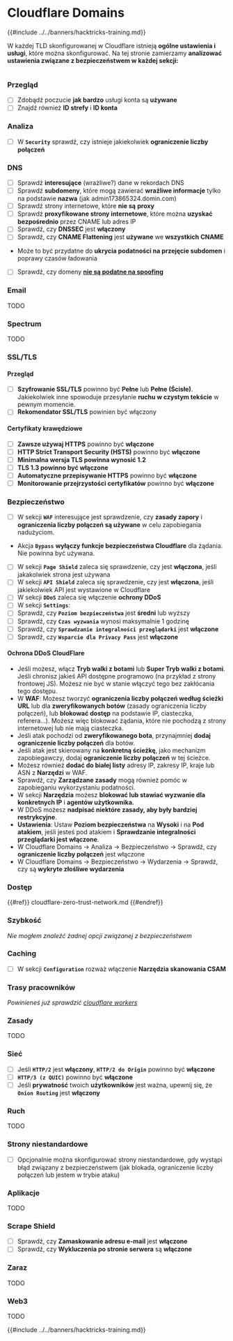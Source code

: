# Cloudflare Domains

{{#include ../../banners/hacktricks-training.md}}

W każdej TLD skonfigurowanej w Cloudflare istnieją **ogólne ustawienia i usługi**, które można skonfigurować. Na tej stronie zamierzamy **analizować ustawienia związane z bezpieczeństwem w każdej sekcji:**

<figure><img src="../../images/image (101).png" alt=""><figcaption></figcaption></figure>

### Przegląd

- [ ] Zdobądź poczucie **jak bardzo** usługi konta są **używane**
- [ ] Znajdź również **ID strefy** i **ID konta**

### Analiza

- [ ] W **`Security`** sprawdź, czy istnieje jakiekolwiek **ograniczenie liczby połączeń**

### DNS

- [ ] Sprawdź **interesujące** (wrażliwe?) dane w rekordach DNS
- [ ] Sprawdź **subdomeny**, które mogą zawierać **wrażliwe informacje** tylko na podstawie **nazwa** (jak admin173865324.domin.com)
- [ ] Sprawdź strony internetowe, które **nie są** **proxy**
- [ ] Sprawdź **proxyfikowane strony internetowe**, które można **uzyskać bezpośrednio** przez CNAME lub adres IP
- [ ] Sprawdź, czy **DNSSEC** jest **włączony**
- [ ] Sprawdź, czy **CNAME Flattening** jest **używane** we **wszystkich CNAME**
- Może to być przydatne do **ukrycia podatności na przejęcie subdomen** i poprawy czasów ładowania
- [ ] Sprawdź, czy domeny [**nie są podatne na spoofing**](https://book.hacktricks.xyz/network-services-pentesting/pentesting-smtp#mail-spoofing)

### **Email**

TODO

### Spectrum

TODO

### SSL/TLS

#### **Przegląd**

- [ ] **Szyfrowanie SSL/TLS** powinno być **Pełne** lub **Pełne (Ścisłe)**. Jakiekolwiek inne spowoduje przesyłanie **ruchu w czystym tekście** w pewnym momencie.
- [ ] **Rekomendator SSL/TLS** powinien być włączony

#### Certyfikaty krawędziowe

- [ ] **Zawsze używaj HTTPS** powinno być **włączone**
- [ ] **HTTP Strict Transport Security (HSTS)** powinno być **włączone**
- [ ] **Minimalna wersja TLS powinna wynosić 1.2**
- [ ] **TLS 1.3 powinno być włączone**
- [ ] **Automatyczne przepisywanie HTTPS** powinno być **włączone**
- [ ] **Monitorowanie przejrzystości certyfikatów** powinno być **włączone**

### **Bezpieczeństwo**

- [ ] W sekcji **`WAF`** interesujące jest sprawdzenie, czy **zasady zapory** i **ograniczenia liczby połączeń są używane** w celu zapobiegania nadużyciom.
- Akcja **`Bypass`** **wyłączy funkcje bezpieczeństwa Cloudflare** dla żądania. Nie powinna być używana.
- [ ] W sekcji **`Page Shield`** zaleca się sprawdzenie, czy jest **włączona**, jeśli jakakolwiek strona jest używana
- [ ] W sekcji **`API Shield`** zaleca się sprawdzenie, czy jest **włączona**, jeśli jakiekolwiek API jest wystawione w Cloudflare
- [ ] W sekcji **`DDoS`** zaleca się włączenie **ochrony DDoS**
- [ ] W sekcji **`Settings`**:
- [ ] Sprawdź, czy **`Poziom bezpieczeństwa`** jest **średni** lub wyższy
- [ ] Sprawdź, czy **`Czas wyzwania`** wynosi maksymalnie 1 godzinę
- [ ] Sprawdź, czy **`Sprawdzanie integralności przeglądarki`** jest **włączone**
- [ ] Sprawdź, czy **`Wsparcie dla Privacy Pass`** jest **włączone**

#### **Ochrona DDoS CloudFlare**

- Jeśli możesz, włącz **Tryb walki z botami** lub **Super Tryb walki z botami**. Jeśli chronisz jakieś API dostępne programowo (na przykład z strony frontowej JS). Możesz nie być w stanie włączyć tego bez zakłócania tego dostępu.
- W **WAF**: Możesz tworzyć **ograniczenia liczby połączeń według ścieżki URL** lub dla **zweryfikowanych botów** (zasady ograniczenia liczby połączeń), lub **blokować dostęp** na podstawie IP, ciasteczka, referera...). Możesz więc blokować żądania, które nie pochodzą z strony internetowej lub nie mają ciasteczka.
- Jeśli atak pochodzi od **zweryfikowanego bota**, przynajmniej **dodaj ograniczenie liczby połączeń** dla botów.
- Jeśli atak jest skierowany na **konkretną ścieżkę**, jako mechanizm zapobiegawczy, dodaj **ograniczenie liczby połączeń** w tej ścieżce.
- Możesz również **dodać do białej listy** adresy IP, zakresy IP, kraje lub ASN z **Narzędzi** w WAF.
- Sprawdź, czy **Zarządzane zasady** mogą również pomóc w zapobieganiu wykorzystaniu podatności.
- W sekcji **Narzędzia** możesz **blokować lub stawiać wyzwanie dla konkretnych IP** i **agentów użytkownika.**
- W DDoS możesz **nadpisać niektóre zasady, aby były bardziej restrykcyjne**.
- **Ustawienia**: Ustaw **Poziom bezpieczeństwa** na **Wysoki** i na **Pod atakiem**, jeśli jesteś pod atakiem i **Sprawdzanie integralności przeglądarki jest włączone**.
- W Cloudflare Domains -> Analiza -> Bezpieczeństwo -> Sprawdź, czy **ograniczenie liczby połączeń** jest włączone
- W Cloudflare Domains -> Bezpieczeństwo -> Wydarzenia -> Sprawdź, czy są **wykryte złośliwe wydarzenia**

### Dostęp

{{#ref}}
cloudflare-zero-trust-network.md
{{#endref}}

### Szybkość

_Nie mogłem znaleźć żadnej opcji związanej z bezpieczeństwem_

### Caching

- [ ] W sekcji **`Configuration`** rozważ włączenie **Narzędzia skanowania CSAM**

### **Trasy pracowników**

_Powinieneś już sprawdzić_ [_cloudflare workers_](./#workers)

### Zasady

TODO

### Sieć

- [ ] Jeśli **`HTTP/2`** jest **włączony**, **`HTTP/2 do Origin`** powinno być **włączone**
- [ ] **`HTTP/3 (z QUIC)`** powinno być **włączone**
- [ ] Jeśli **prywatność** twoich **użytkowników** jest ważna, upewnij się, że **`Onion Routing`** jest **włączony**

### **Ruch**

TODO

### Strony niestandardowe

- [ ] Opcjonalnie można skonfigurować strony niestandardowe, gdy wystąpi błąd związany z bezpieczeństwem (jak blokada, ograniczenie liczby połączeń lub jestem w trybie ataku)

### Aplikacje

TODO

### Scrape Shield

- [ ] Sprawdź, czy **Zamaskowanie adresu e-mail** jest **włączone**
- [ ] Sprawdź, czy **Wykluczenia po stronie serwera** są **włączone**

### **Zaraz**

TODO

### **Web3**

TODO

{{#include ../../banners/hacktricks-training.md}}

